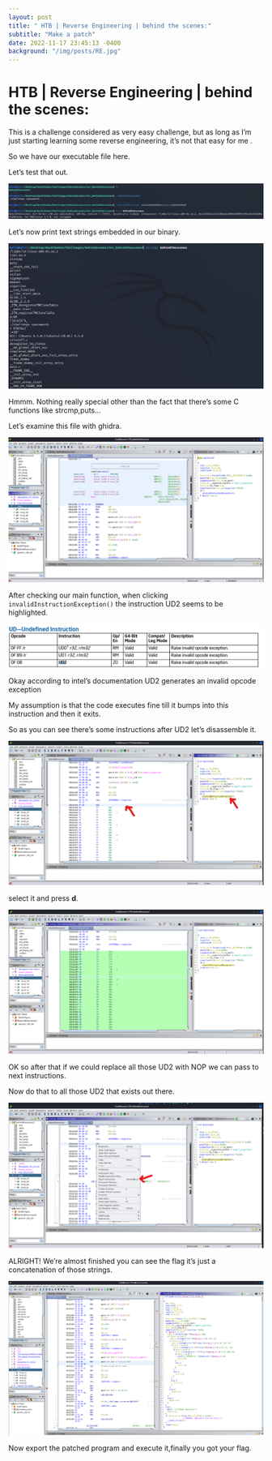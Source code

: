 ```yaml
---
layout: post
title: " HTB | Reverse Engineering | behind the scenes:"
subtitle: "Make a patch"
date: 2022-11-17 23:45:13 -0400
background: "/img/posts/RE.jpg"
---
```


# HTB | Reverse Engineering | behind the scenes:

This is a challenge considered as very easy challenge, but as long as I’m just starting learning some reverse engineering, it’s not that easy for me .

So we have our executable file here.

Let’s test that out.

![Untitled](/img/posts/HTB_challenges/behind_the_scenes/Untitled.png)

Let’s now print text strings embedded in our binary.

![Untitled](/img/posts/HTB_challenges/behind_the_scenes/Untitled%201.png)

Hmmm. Nothing really special other than the fact that there’s some C functions like strcmp,puts…

Let’s examine this file with ghidra.

![Untitled](/img/posts/HTB_challenges/behind_the_scenes/Untitled%202.png)

After checking our main function, when clicking `invalidInstructionException()` the instruction UD2 seems to be highlighted.

![Untitled](/img/posts/HTB_challenges/behind_the_scenes/Untitled%203.png)

Okay according to intel’s documentation UD2 generates an invalid opcode exception

My assumption is that the code executes fine till it bumps into this instruction and then it exits.

So as you can see there’s some instructions after UD2 let’s disassemble it.

![Untitled](/img/posts/HTB_challenges/behind_the_scenes/Untitled%204.png)

select it and press **d**.

![Untitled](/img/posts/HTB_challenges/behind_the_scenes/Untitled%205.png)

OK so after that if we could replace all those UD2 with NOP we can pass to next instructions.

Now do that to all those UD2 that exists out there.

![Untitled](/img/posts/HTB_challenges/behind_the_scenes/Untitled%206.png)

ALRIGHT! We’re almost finished you can see the flag it’s just a concatenation of those strings.

![Untitled](/img/posts/HTB_challenges/behind_the_scenes/Untitled%207.png)

Now export the patched program and execute it,finally you got your flag.

